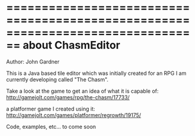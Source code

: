 ================================================================================
about ChasmEditor
================================================================================

Author:  John Gardner

This is a Java based tile editor which was initially created for an RPG I am 
currently developing called "The Chasm". 

Take a look at the game to get an idea of what it is capable of: 
http://gamejolt.com/games/rpg/the-chasm/17733/

a platformer game I created using it:
http://gamejolt.com/games/platformer/regrowth/19175/

Code, examples, etc... to come soon

